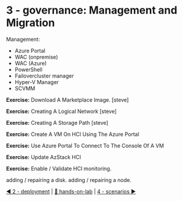 # 3 - governance:  Management and Migration

Management:  
- Azure Portal
- WAC (onpremise)
- WAC (Azure)
- PowerShell
- Failovercluster manager
- Hyper-V Manager
- SCVMM

**Exercise:** Download A Marketplace Image.
[steve]

**Exercise:**  Creating A Logical Network
[steve]

**Exercise:**  Creating A Storage Path
[steve]


**Exercise:** Create A VM On HCI Using The Azure Portal

**Exercise:** Use Azure Portal To Connect To The Console Of A VM

**Exercise:** Update AzStack HCI

**Exercise:** Enable / Validate HCI monitoring.

adding / repairing a disk.
adding / repairing a node.


[◀ 2 - deployment](../2%20-%20deployment/readme.md) | [🔼 hands-on-lab](../readme.md) | [4 - scenarios ▶](../4%20-%20scenarios/readme.md)